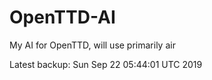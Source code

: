 # OpenTTD-AI
My AI for OpenTTD, will use primarily air

Latest backup: Sun Sep 22 05:44:01 UTC 2019
